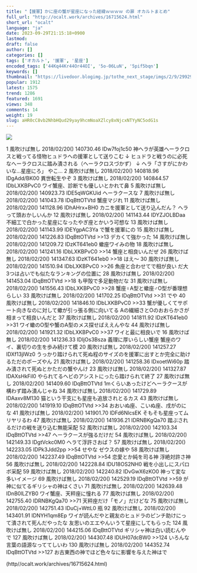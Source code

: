 ```yaml
---
title: "【援軍】かに座の蟹が星座になった経緯ｗｗｗｗ の扉 オカルトまとめ"
full_url: "http://ocalt.work/archives/16715624.html"
short_url: "ocalt"
language: "ja"
date: 2023-09-29T21:15:18+0900
lastmod: 
draft: false
author: []
categories: []
tags: ['オカルト', '援軍', '星座']
encoded_tags: ['44Kq44Kr44Or44OI', '5o-06LuN', '5pif5bqn']
keywords: []
thumbnail: "https://livedoor.blogimg.jp/tothe_next_stage/imgs/2/9/29929f90.jpg"
popular: 1912
latest: 1575
trend: 1286
featured: 1691
views: 348
comments: 14
weight: 19
slug: aHR0cC8vb2NhbHQud29yay9hcmNoaXZlcy8xNjcxNTYyNC5odG1s
---
```


![](https://livedoor.blogimg.jp/tothe_next_stage/imgs/2/9/29929f90.jpg)

1 風吹けば無し 2018/02/20() 140730.46 IDw7foj1c50 神ヘラが英雄へーラクロスと戦ってる怪物ヒュドラへの援軍として送りこむ ↓ ヒュドラと戦うのに必死なへーラクロスに踏み潰される（ヘーラクロスづかず） ↓ ヘラ「さすがにかわいな…星座にろ」 やこ… 2 風吹けば無し 2018/02/20() 140818.96 IDgAdd/BK00 異世転生やぞ 3 風吹けば無し 2018/02/20() 140844.57 IDbLXKBPvC0 ワイ蟹座、診断でも優しいとかれて鼻 5 風吹けば無し 2018/02/20() 140923.73 IDE5qWGKUid ヘーラクースな 7 風吹けば無し 2018/02/20() 141043.78 IDqBttOTVtd 蟹座マジれ 11 風吹けば無し 2018/02/20() 141128.96 IDhAHrx+BH0 カニを援軍として送り込んだん？ ヘラって頭おかしいんか 12 風吹けば無し 2018/02/20() 141143.44 IDYZJOLBDaa 不細工で白かった星座になったやぎ座とかいう可想な 13 風吹けば無し 2018/02/20() 141143.99 IDEYgpAC3Ya で蟹を援軍にの 15 風吹けば無し 2018/02/20() 141226.83 IDqBttOTVtd >>13 デカくて強かった 14 風吹けば無し 2018/02/20() 141209.72 IDzKT641eb0 蠍座ワイみの物 18 風吹けば無し 2018/02/20() 141241.16 IDbLXKBPvC0 >>14 蟹座と相良いんだぜ 26 風吹けば無し 2018/02/20() 141347.63 IDzKT641eb0 >>18 はえ～ 30 風吹けば無し 2018/02/20() 141510.94 IDbLXKBPvC0 >>26 魚座と合わせてで相が良い だ大3つは占いでも似たなランキングの位置に 28 風吹けば無し 2018/02/20() 141453.04 IDqBttOTVtd >>18 も甲殻で多足動物だな 31 風吹けば無し 2018/02/20() 141556.43 IDbLXKBPvC0 >>28 蟹座♀A型と蠍座♂O型が番理想らしい 33 風吹けば無し 2018/02/20() 141702.25 IDqBttOTVtd >>31 でや 40 風吹けば無し 2018/02/20() 141846.10 IDbLXKBPvC0 >>33 蟹が優しくてサポート向きなのに対して蠍が引っ張る側に向いてる Aの繊細さとOのおおらかさが相まって相良いんだと 37 風吹けば無し 2018/02/20() 141811.92 IDzKT641eb0 >>31 ワイ蠍のO型や蟹のA型のメス探せばええんやな 44 風吹けば無し 2018/02/20() 141921.32 IDbLXKBPvC0 >>37 ワイと最に相良いで 16 風吹けば無し 2018/02/20() 141236.33 IDIjOs3Bsza 義理に厚いらしい蟹座 蟹座のワイ、裏切りの生を歩み続けて模 20 風吹けば無し 2018/02/20() 141257.27 IDXf13jlWz0 うっかり踏けられて死ぬ程のサイズのを援軍に出すとか完全に助けるただのポーズやん 21 風吹けば無し 2018/02/20() 141258.36 IDxoetWi60p 踏み潰されて死ぬとかただの蟹やんけ 23 風吹けば無し 2018/02/20() 141327.87 IDAXsHkFil0 やられてるヘビのアシストにったら踏けられて終了 27 風吹けば無し 2018/02/20() 141409.60 IDqBttOTVtd 1mくらいあったけどヘーラクースが構わず踏み潰んじゃね 34 風吹けば無し 2018/02/20() 141729.89 IDAaxv8M130 猫という干支にも星座も追放されとるカス 43 風吹けば無し 2018/02/20() 141919.10 IDqBttOTVtd >>34 おおいぬ座、こいぬ座、戌がのにな 41 風吹けば無し 2018/02/20() 141901.70 IDFd6NlcsEK そもそも星座ってムリヤリるわ 47 風吹けば無し 2018/02/20() 141936.21 IDRNBKgQa70 踏ぶされるだけの戦を送り込む無能采配 52 風吹けば無し 2018/02/20() 142103.34 IDqBttOTVtd >>47 ヘーラクースが強るだけだ 54 風吹けば無し 2018/02/20() 142149.33 IDgtVckc0M0 ヘラて浮許さおば？ 57 風吹けば無し 2018/02/20() 142233.05 IDPk3Jdd2pp >>54 せやな ゼウスの嫁や 58 風吹けば無し 2018/02/20() 142237.49 IDqBttOTVtd >>54 恋愛とか純を司る神 浮絶対許さ神 56 風吹けば無し 2018/02/20() 142228.84 IDU18OS2NH0 戦を小出しにスパロボ采配 59 風吹けば無し 2018/02/20() 142240.82 IDvGwX6zKO0 神って変な多いイメージ 69 風吹けば無し 2018/02/20() 142529.19 IDqBttOTVtd >>59 が神に似てるギリシャの神はくさい 71 風吹けば無し 2018/02/20() 142639.48 IDnB0lLZYB0 ワイ蟹座、天秤座に憧れる 77 風吹けば無し 2018/02/20() 142755.40 IDRNBKgQa70 >>71 天秤座だけ「モノ」だけどな 75 風吹けば無し 2018/02/20() 142751.43 IDuCj+WttL0 瓶 92 風吹けば無し 2018/02/20() 143401.91 IDNYH1qm8Ep ワイが読んだやと親友のヒュドラのピンチ助けにって潰されて死んだやったな 友思いのエエやんいうて星座にしてもらった 124 風吹けば無し 2018/02/20() 144215.06 IDqBttOTVtd ギリシャ神は白い読むんやで 127 風吹けば無し 2018/02/20() 144307.48 IDUH07dcBW0 >>124 いろんな言葉の語源なっててしいわ 130 風吹けば無し 2018/02/20() 144352.74 IDqBttOTVtd >>127 お古東西の神でほど色々なに影響を与えた神はで 

(http//ocalt.work/archives/16715624.html)
